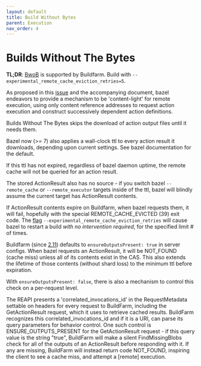 ```yaml
---
layout: default
title: Build Without Bytes
parent: Execution
nav_order: 4
---
```


# Builds Without The Bytes

**TL;DR**: [BwoB](https://bazel.build/reference/command-line-reference#flag--remote_download_outputs) is supported by Buildfarm. Build with `--experimental_remote_cache_eviction_retries=5`.

As proposed in this [issue](https://github.com/bazelbuild/bazel/issues/6862) and the accompanying document, bazel endeavors to provide a mechanism to be 'content-light' for remote execution, using only content reference addresses to request action execution and construct successively dependent action definitions.

Builds Without The Bytes skips the download of action output files until it needs them.

Bazel now (>= 7) also applies a wall-clock ttl to every action result it downloads, depending upon current settings. See bazel documentation for the default.

If this ttl has not expired, regardless of bazel daemon uptime, the remote cache will not be queried for an action result.

The stored ActionResult also has no source - if you switch bazel `--remote_cache` or `--remote_executor` targets inside of the ttl, bazel will blindly assume the current target has ActionResult contents.

If ActionResult contents expire on Buildfarm, when bazel requests them, it will fail, hopefully with the special REMOTE_CACHE_EVICTED (39) exit code. The [flag](https://bazel.build/reference/command-line-reference#flag--experimental_remote_cache_eviction_retries) `--experimental_remote_cache_eviction_retries` will cause bazel to restart a build _with no intervention required_, for the specified limit # of times.

Buildfarm (since [2.11](https://github.com/buildfarm/buildfarm/releases/tag/2.11.0)) defaults to `ensureOutputsPresent: true` in server configs. When bazel requests an ActionResult, it will be NOT_FOUND (cache miss) unless all of its contents exist in the CAS. This also extends the lifetime of those contents (without shard loss) to the minimum ttl before expiration.

With `ensureOutputsPresent: false`, there is also a mechanism to control this check on a per-request level.

The REAPI presents a 'correlated_invocations_id' in the RequestMetadata settable on headers for every request to BuildFarm, including the GetActionResult request, which it uses to retrieve cached results. BuildFarm recognizes this correlated_invocations_id and if it is a URI, can parse its query parameters for behavior control. One such control is ENSURE_OUTPUTS_PRESENT for the GetActionResult request - if this query value is the string "true", BuildFarm will make a silent FindMissingBlobs check for all of the outputs of an ActionResult before responding with it. If any are missing, BuildFarm will instead return code NOT_FOUND, inspiring the client to see a cache miss, and attempt a [remote] execution.

